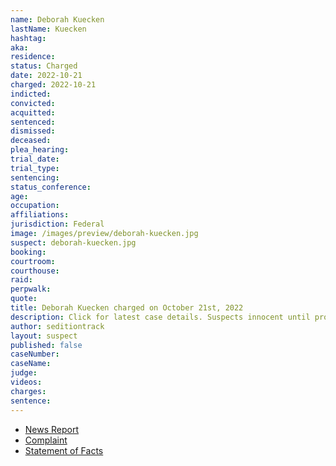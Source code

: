 ```yaml
---
name: Deborah Kuecken
lastName: Kuecken
hashtag:
aka:
residence:
status: Charged
date: 2022-10-21
charged: 2022-10-21
indicted:
convicted:
acquitted:
sentenced:
dismissed:
deceased:
plea_hearing:
trial_date:
trial_type:
sentencing:
status_conference:
age:
occupation:
affiliations:
jurisdiction: Federal
image: /images/preview/deborah-kuecken.jpg
suspect: deborah-kuecken.jpg
booking:
courtroom:
courthouse:
raid:
perpwalk:
quote:
title: Deborah Kuecken charged on October 21st, 2022
description: Click for latest case details. Suspects innocent until proven guilty.
author: seditiontrack
layout: suspect
published: false
caseNumber: 
caseName:
judge:
videos:
charges:
sentence:
---
```

- [News Report]()
- [Complaint](https://www.justice.gov/usao-dc/case-multi-defendant/file/1547566/download)
- [Statement of Facts](https://www.justice.gov/usao-dc/case-multi-defendant/file/1547571/download)
